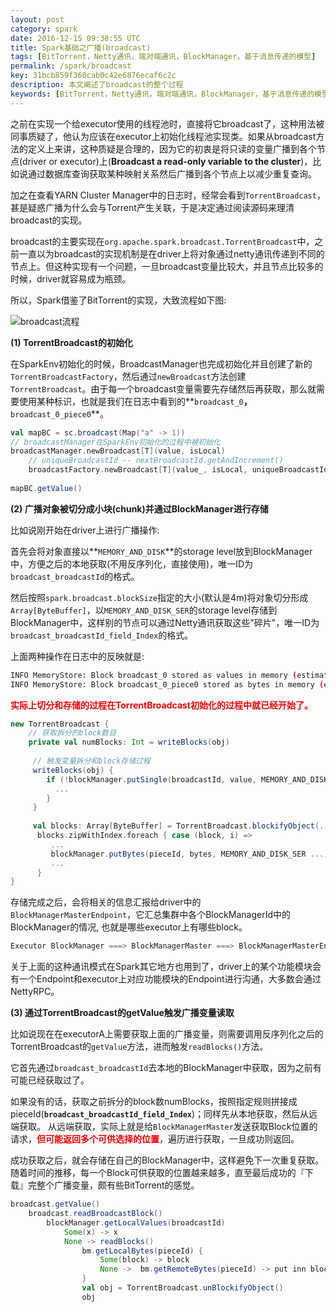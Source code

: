 ```yaml
---
layout: post
category: spark
date: 2016-12-15 09:38:55 UTC
title: Spark基础之广播(broadcast)
tags: [BitTorrent，Netty通讯，端对端通讯，BlockManager，基于消息传递的模型]
permalink: /spark/broadcast
key: 31bcb859f360cab0c42e6876ecaf6c2c
description: 本文阐述了broadcast的整个过程
keywords: [BitTorrent，Netty通讯，端对端通讯，BlockManager，基于消息传递的模型]
---
```

 
之前在实现一个给executor使用的线程池时，直接将它broadcast了，这种用法被同事质疑了，他认为应该在executor上初始化线程池实现类。如果从broadcast方法的定义上来讲，这种质疑是合理的，因为它的初衷是将只读的变量广播到各个节点(driver or executor)上(**Broadcast a read-only variable to the cluster**)，比如说通过数据库查询获取某种映射关系然后广播到各个节点上以减少重复查询。

加之在查看YARN Cluster Manager中的日志时，经常会看到`TorrentBroadcast`，甚是疑惑广播为什么会与Torrent产生关联，于是决定通过阅读源码来理清broadcast的实现。

broadcast的主要实现在`org.apache.spark.broadcast.TorrentBroadcast`中，之前一直以为broadcast的实现机制是在driver上将对象通过netty通讯传递到不同的节点上。但这种实现有一个问题，一旦broadcast变量比较大，并且节点比较多的时候，driver就容易成为瓶颈。

所以，Spark借鉴了BitTorrent的实现，大致流程如下图:

![broadcast流程](http://static.zybuluo.com/jacoffee/xoitcdzj93rrsfop47n2qx5z/image_1b461do6cr071liuj96p398r2p.png)

<b class="highlight">(1) TorrentBroadcast的初始化</b>

在SparkEnv初始化的时候，BroadcastManager也完成初始化并且创建了新的`TorrentBroadcastFactory`，然后通过`newBroadcast`方法创建`TorrentBroadcast`。由于每一个broadcast变量需要先存储然后再获取，那么就需要使用某种标识，也就是我们在日志中看到的**`broadcast_0`**，**`broadcast_0_piece0`**。

```scala
val mapBC = sc.broadcast(Map("a" -> 1))
// broadcastManager在SparkEnv初始化的过程中被初始化
broadcastManager.newBroadcast[T](value, isLocal)
    // uniqueBroadcastId -- nextBroadcastId.getAndIncrement()
    broadcastFactory.newBroadcast[T](value_, isLocal, uniqueBroadcastId)
    
mapBC.getValue()
```

<b class="highlight">(2) 广播对象被切分成小块(chunk)并通过BlockManager进行存储</b>

比如说刚开始在driver上进行广播操作:

首先会将对象直接以**`MEMORY_AND_DISK`**的storage level放到BlockManager中，方便之后的本地获取(不用反序列化，直接使用)，唯一ID为`broadcast_broadcastId`的格式。

然后按照`spark.broadcast.blockSize`指定的大小(默认是4m)将对象切分形成`Array[ByteBuffer]`，以`MEMORY_AND_DISK_SER`的storage level存储到BlockManager中，这样别的节点可以通过Netty通讯获取这些"碎片"，唯一ID为`broadcast_broadcastId_field_Index`的格式。

上面两种操作在日志中的反映就是:

```bash
INFO MemoryStore: Block broadcast_0 stored as values in memory (estimated size 5.0 MB, free 5.0 MB)
INFO MemoryStore: Block broadcast_0_piece0 stored as bytes in memory (estimated size 436.9 KB, free 5.4 MB)
```

<b style="color:red">实际上切分和存储的过程在TorrentBroadcast初始化的过程中就已经开始了。</b>

```scala
new TorrentBroadcast {
    // 获取拆分的block数目
    private val numBlocks: Int = writeBlocks(obj)
    
     // 触发变量拆分和block存储过程
     writeBlocks(obj) {
        if (!blockManager.putSingle(broadcastId, value, MEMORY_AND_DISK)) {
          ...
        }
     }
     
     val blocks: Array[ByteBuffer] = TorrentBroadcast.blockifyObject(...)
      blocks.zipWithIndex.foreach { case (block, i) =>
         ...
         blockManager.putBytes(pieceId, bytes, MEMORY_AND_DISK_SER ...)
         ...
      }
}
```

存储完成之后，会将相关的信息汇报给driver中的`BlockManagerMasterEndpoint`，它汇总集群中各个BlockManagerId中的BlockManager的情况, 也就是哪些executor上有哪些block。

```scala
Executor BlockManager ===> BlockManagerMaster ===> BlockManagerMasterEndpoint
```

关于上面的这种通讯模式在Spark其它地方也用到了，driver上的某个功能模块会有一个Endpoint和executor上对应功能模块的Endpoint进行沟通，大多数会通过NettyRPC。

<b class="highlight">(3) 通过TorrentBroadcast的getValue触发广播变量读取</b>

比如说现在在executorA上需要获取上面的广播变量，则需要调用反序列化之后的TorrentBroadcast的`getValue`方法，进而触发`readBlocks()`方法。

它首先通过`broadcast_broadcastId`去本地的BlockManager中获取，因为之前有可能已经获取过了。

如果没有的话，获取之前拆分的block数numBlocks，按照指定规则拼接成pieceId(**`broadcast_broadcastId_field_Index`**)；同样先从本地获取，然后从远端获取。
从远端获取，实际上就是给`BlockManagerMaster`发送获取Block位置的请求，<b style="color:red">但可能返回多个可供选择的位置</b>，遍历进行获取，一旦成功则返回。

成功获取之后，就会存储在自己的BlockManager中，这样避免下一次重复获取。随着时间的推移，每一个Block可供获取的位置越来越多，直至最后成功的『下载』完整个广播变量，颇有些BitTorrent的感觉。

```scala
broadcast.getValue()
    broadcast.readBroadcastBlock()
        blockManager.getLocalValues(broadcastId)
            Some(x) -> x
            None -> readBlocks()
                bm.getLocalBytes(pieceId) {
                    Some(block) -> block
                    None ->  bm.getRemoteBytes(pieceId) -> put inn blockManager
                }
                val obj = TorrentBroadcast.unBlockifyObject()
                obj
```     